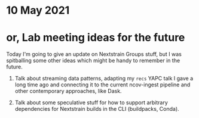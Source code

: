 # 10 May 2021
# or, Lab meeting ideas for the future

Today I'm going to give an update on Nextstrain Groups stuff, but I was
spitballing some other ideas which might be handy to remember in the future.

1. Talk about streaming data patterns, adapting my `recs` YAPC talk I gave a
   long time ago and connecting it to the current ncov-ingest pipeline and
   other contemporary approaches, like Dask.

2. Talk about some speculative stuff for how to support arbitrary dependencies
   for Nextstrain builds in the CLI (buildpacks, Conda).
